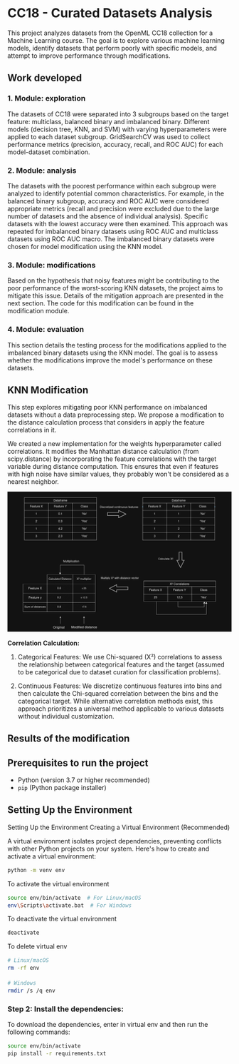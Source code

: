 # CC18 - Curated Datasets Analysis
This project analyzes datasets from the OpenML CC18 collection for a Machine Learning course. The goal is to explore various machine learning models, identify datasets that perform poorly with specific models, and attempt to improve performance through modifications.

## Work developed

### 1. Module: exploration
The datasets of CC18 were separated into 3 subgroups based on the target feature: multiclass, balanced binary and imbalanced binary. Different models (decision tree, KNN, and SVM) with varying hyperparameters were applied to each dataset subgroup.
GridSearchCV was used to collect performance metrics (precision, accuracy, recall, and ROC AUC) for each model-dataset combination. 

### 2. Module: analysis
The datasets with the poorest performance within each subgroup were analyzed to identify potential common characteristics. For example, in the balanced binary subgroup, accuracy and ROC AUC were considered appropriate metrics (recall and precision were excluded due to the large number of datasets and the absence of individual analysis). Specific datasets with the lowest accuracy were then examined. This approach was repeated for imbalanced binary datasets using ROC AUC and multiclass datasets using ROC AUC macro. The imbalanced binary datasets were chosen for model modification using the KNN model. 

### 3. Module: modifications
Based on the hypothesis that noisy features might be contributing to the poor performance of the worst-scoring KNN datasets,
the project aims to mitigate this issue. Details of the mitigation approach are presented in the next section. The code for this modification can be found in the modification module.


### 4. Module: evaluation
This section details the testing process for the modifications applied to the imbalanced binary datasets using the KNN model. The goal is to assess whether the modifications improve the model's performance on these datasets.


## KNN Modification
This step explores mitigating poor KNN performance on imbalanced datasets without a data preprocessing step.
We propose a modification to the distance calculation process that considers in apply the feature correlations in it.
 
We created a new implementation for the 
weights hyperparameter called correlations. It modifies the Manhattan distance calculation (from scipy.distance)  by incorporating the feature correlations with the target variable during distance computation. This ensures that even if features with high noise have similar values, they probably won't be considered as a nearest neighbor.


<img src='assets/image-1.png'>


**Correlation Calculation:**

1. Categorical Features: We use Chi-squared (X²) correlations to assess the relationship between categorical features and the target (assumed to be categorical due to dataset curation for classification problems).

2. Continuous Features: We discretize continuous features into bins and then calculate the Chi-squared correlation between the bins and the categorical target. While alternative correlation methods exist, this approach prioritizes a universal method applicable to various datasets without individual customization.


## Results of the modification




## Prerequisites to run the project

- Python (version 3.7 or higher recommended)
- `pip` (Python package installer)

## Setting Up the Environment

Setting Up the Environment
Creating a Virtual Environment (Recommended)

A virtual environment isolates project dependencies, preventing conflicts with other Python projects on your system. Here's how to create and activate a virtual environment:

```sh
python -m venv env
```

To activate the virtual environment
```sh
source env/bin/activate  # For Linux/macOS
env\Scripts\activate.bat  # For Windows
```

To deactivate the virtual environment
```sh
deactivate
```

To delete virtual env
```sh
# Linux/macOS
rm -rf env

# Windows
rmdir /s /q env
```

### Step 2: Install the dependencies:

To download the dependencies, enter in virtual env and then run the following commands:

```sh
source env/bin/activate
pip install -r requirements.txt
```